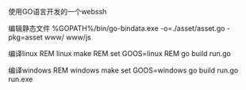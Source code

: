 使用GO语言开发的一个webssh

编辑静态文件
%GOPATH%/bin/go-bindata.exe -o=./asset/asset.go -pkg=asset   www/ www/js


编译linux
REM linux make 
REM set GOOS=linux 
REM go build run.go




编译windows
REM windows make 
set GOOS=windows
go build run.go
run.exe
